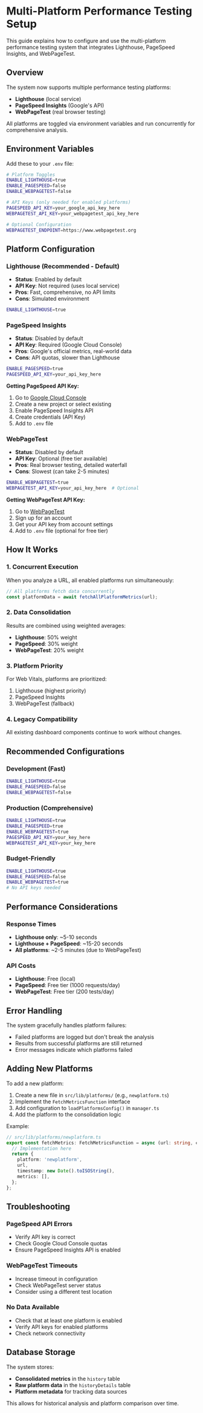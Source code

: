 # Multi-Platform Performance Testing Setup

This guide explains how to configure and use the multi-platform performance testing system that integrates Lighthouse, PageSpeed Insights, and WebPageTest.

## Overview

The system now supports multiple performance testing platforms:
- **Lighthouse** (local service)
- **PageSpeed Insights** (Google's API)
- **WebPageTest** (real browser testing)

All platforms are toggled via environment variables and run concurrently for comprehensive analysis.

## Environment Variables

Add these to your `.env` file:

```bash
# Platform Toggles
ENABLE_LIGHTHOUSE=true
ENABLE_PAGESPEED=false
ENABLE_WEBPAGETEST=false

# API Keys (only needed for enabled platforms)
PAGESPEED_API_KEY=your_google_api_key_here
WEBPAGETEST_API_KEY=your_webpagetest_api_key_here

# Optional Configuration
WEBPAGETEST_ENDPOINT=https://www.webpagetest.org
```

## Platform Configuration

### Lighthouse (Recommended - Default)
- **Status**: Enabled by default
- **API Key**: Not required (uses local service)
- **Pros**: Fast, comprehensive, no API limits
- **Cons**: Simulated environment

```bash
ENABLE_LIGHTHOUSE=true
```

### PageSpeed Insights
- **Status**: Disabled by default
- **API Key**: Required (Google Cloud Console)
- **Pros**: Google's official metrics, real-world data
- **Cons**: API quotas, slower than Lighthouse

```bash
ENABLE_PAGESPEED=true
PAGESPEED_API_KEY=your_api_key_here
```

**Getting PageSpeed API Key:**
1. Go to [Google Cloud Console](https://console.cloud.google.com/)
2. Create a new project or select existing
3. Enable PageSpeed Insights API
4. Create credentials (API Key)
5. Add to `.env` file

### WebPageTest
- **Status**: Disabled by default
- **API Key**: Optional (free tier available)
- **Pros**: Real browser testing, detailed waterfall
- **Cons**: Slowest (can take 2-5 minutes)

```bash
ENABLE_WEBPAGETEST=true
WEBPAGETEST_API_KEY=your_api_key_here  # Optional
```

**Getting WebPageTest API Key:**
1. Go to [WebPageTest](https://www.webpagetest.org/)
2. Sign up for an account
3. Get your API key from account settings
4. Add to `.env` file (optional for free tier)

## How It Works

### 1. Concurrent Execution
When you analyze a URL, all enabled platforms run simultaneously:
```typescript
// All platforms fetch data concurrently
const platformData = await fetchAllPlatformMetrics(url);
```

### 2. Data Consolidation
Results are combined using weighted averages:
- **Lighthouse**: 50% weight
- **PageSpeed**: 30% weight  
- **WebPageTest**: 20% weight

### 3. Platform Priority
For Web Vitals, platforms are prioritized:
1. Lighthouse (highest priority)
2. PageSpeed Insights
3. WebPageTest (fallback)

### 4. Legacy Compatibility
All existing dashboard components continue to work without changes.

## Recommended Configurations

### Development (Fast)
```bash
ENABLE_LIGHTHOUSE=true
ENABLE_PAGESPEED=false
ENABLE_WEBPAGETEST=false
```

### Production (Comprehensive)
```bash
ENABLE_LIGHTHOUSE=true
ENABLE_PAGESPEED=true
ENABLE_WEBPAGETEST=true
PAGESPEED_API_KEY=your_key_here
WEBPAGETEST_API_KEY=your_key_here
```

### Budget-Friendly
```bash
ENABLE_LIGHTHOUSE=true
ENABLE_PAGESPEED=false
ENABLE_WEBPAGETEST=true
# No API keys needed
```

## Performance Considerations

### Response Times
- **Lighthouse only**: ~5-10 seconds
- **Lighthouse + PageSpeed**: ~15-20 seconds
- **All platforms**: ~2-5 minutes (due to WebPageTest)

### API Costs
- **Lighthouse**: Free (local)
- **PageSpeed**: Free tier (1000 requests/day)
- **WebPageTest**: Free tier (200 tests/day)

## Error Handling

The system gracefully handles platform failures:
- Failed platforms are logged but don't break the analysis
- Results from successful platforms are still returned
- Error messages indicate which platforms failed

## Adding New Platforms

To add a new platform:

1. Create a new file in `src/lib/platforms/` (e.g., `newplatform.ts`)
2. Implement the `FetchMetricsFunction` interface
3. Add configuration to `loadPlatformsConfig()` in `manager.ts`
4. Add the platform to the consolidation logic

Example:
```typescript
// src/lib/platforms/newplatform.ts
export const fetchMetrics: FetchMetricsFunction = async (url: string, config: PlatformConfig) => {
  // Implementation here
  return {
    platform: 'newplatform',
    url,
    timestamp: new Date().toISOString(),
    metrics: [],
  };
};
```

## Troubleshooting

### PageSpeed API Errors
- Verify API key is correct
- Check Google Cloud Console quotas
- Ensure PageSpeed Insights API is enabled

### WebPageTest Timeouts
- Increase timeout in configuration
- Check WebPageTest server status
- Consider using a different test location

### No Data Available
- Check that at least one platform is enabled
- Verify API keys for enabled platforms
- Check network connectivity

## Database Storage

The system stores:
- **Consolidated metrics** in the `history` table
- **Raw platform data** in the `historyDetails` table
- **Platform metadata** for tracking data sources

This allows for historical analysis and platform comparison over time.
